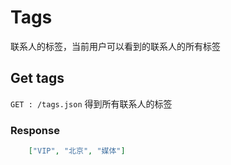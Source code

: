 # Tags
联系人的标签，当前用户可以看到的联系人的所有标签

## Get tags
`GET : /tags.json`  得到所有联系人的标签

### Response

```json
	["VIP", "北京", "媒体"]
```
